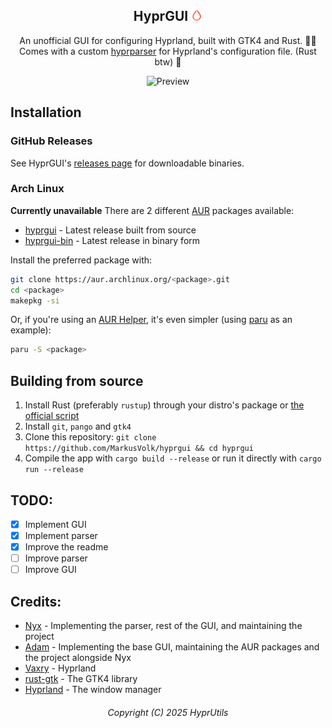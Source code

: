 <div align='center'>

<h2>HyprGUI <img src='https://raw.githubusercontent.com/hyprutils/.github/refs/heads/main/hyprutils_transparent.png'width='18' height='18'></h2>

An unofficial GUI for configuring Hyprland, built with GTK4 and Rust. 🚀🦀<br>
Comes with a custom [hyprparser](https://github.com/MarkusVolk/hyprparser) for Hyprland's configuration file. (Rust btw) 🦀

![Preview](.github/preview.png)

</div>

## Installation

### GitHub Releases
See HyprGUI's [releases page](https://github.com/MarkusVolk/hyprgui/releases) for downloadable binaries.

### Arch Linux
**Currently unavailable**
There are 2 different [AUR](https://aur.archlinux.org) packages available:

- [hyprgui](https://aur.archlinux.org/packages/hyprgui) - Latest release built from source
- [hyprgui-bin](https://aur.archlinux.org/packages/hyprgui-bin) - Latest release in binary form

Install the preferred package with:
```bash
git clone https://aur.archlinux.org/<package>.git
cd <package>
makepkg -si
```

Or, if you're using an [AUR Helper](https://wiki.archlinux.org/title/AUR_helpers), it's even simpler (using [paru](https://github.com/Morganamilo/paru) as an example):
```bash
paru -S <package>
```

## Building from source
1. Install Rust (preferably `rustup`) through your distro's package or [the official script](https://www.rust-lang.org/tools/install)
2. Install `git`, `pango` and `gtk4`
3. Clone this repository:
`git clone https://github.com/MarkusVolk/hyprgui && cd hyprgui`
4. Compile the app with `cargo build --release` or run it directly with `cargo run --release`

## TODO:
- [x] Implement GUI
- [x] Implement parser
- [x] Improve the readme
- [ ] Improve parser
- [ ] Improve GUI

## Credits:
- [Nyx](https://github.com/MarkusVolk) - Implementing the parser, rest of the GUI, and maintaining the project
- [Adam](https://github.com/adamperkowski) - Implementing the base GUI, maintaining the AUR packages and the project alongside Nyx
- [Vaxry](https://github.com/vaxerski) - Hyprland
- [rust-gtk](https://github.com/gtk-rs/gtk4-rs) - The GTK4 library
- [Hyprland](https://github.com/hyprwm/Hyprland) - The window manager

<h6 align='center'>Copyright (C) 2025 HyprUtils<h6>

